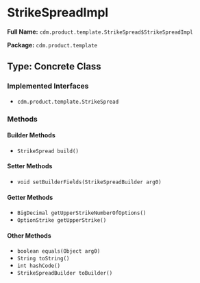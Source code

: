# StrikeSpreadImpl

**Full Name:** `cdm.product.template.StrikeSpread$StrikeSpreadImpl`

**Package:** `cdm.product.template`

## Type: Concrete Class

### Implemented Interfaces

- `cdm.product.template.StrikeSpread`

### Methods

#### Builder Methods

- `StrikeSpread build()`

#### Setter Methods

- `void setBuilderFields(StrikeSpreadBuilder arg0)`

#### Getter Methods

- `BigDecimal getUpperStrikeNumberOfOptions()`
- `OptionStrike getUpperStrike()`

#### Other Methods

- `boolean equals(Object arg0)`
- `String toString()`
- `int hashCode()`
- `StrikeSpreadBuilder toBuilder()`

